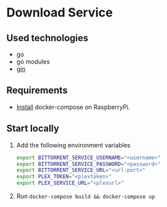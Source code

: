 # Download Service

## Used technologies

- go
- go modules
- [gin](https://github.com/gin-gonic/gin)

## Requirements

- [Install](https://dev.to/rohansawant/installing-docker-and-docker-compose-on-the-raspberry-pi-in-5-simple-steps-3mgl) docker-compose on RaspberryPi.
  
## Start locally

1. Add the following environment variables

    ```bash
    export BITTORRENT_SERVICE_USERNAME="<username>"
    export BITTORRENT_SERVICE_PASSWORD="<password>"
    export BITTORRENT_SERVICE_URL="<url:port>"
    export PLEX_TOKEN="<plextoken>"
    export PLEX_SERVICE_URL="<plexurl>"
    ```

1. Run `docker-compose build && docker-compose up`
